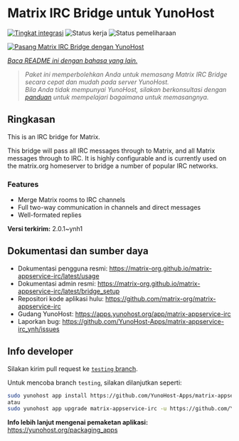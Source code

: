 <!--
N.B.: README ini dibuat secara otomatis oleh <https://github.com/YunoHost/apps/tree/master/tools/readme_generator>
Ini TIDAK boleh diedit dengan tangan.
-->

# Matrix IRC Bridge untuk YunoHost

[![Tingkat integrasi](https://dash.yunohost.org/integration/matrix-appservice-irc.svg)](https://ci-apps.yunohost.org/ci/apps/matrix-appservice-irc/) ![Status kerja](https://ci-apps.yunohost.org/ci/badges/matrix-appservice-irc.status.svg) ![Status pemeliharaan](https://ci-apps.yunohost.org/ci/badges/matrix-appservice-irc.maintain.svg)

[![Pasang Matrix IRC Bridge dengan YunoHost](https://install-app.yunohost.org/install-with-yunohost.svg)](https://install-app.yunohost.org/?app=matrix-appservice-irc)

*[Baca README ini dengan bahasa yang lain.](./ALL_README.md)*

> *Paket ini memperbolehkan Anda untuk memasang Matrix IRC Bridge secara cepat dan mudah pada server YunoHost.*  
> *Bila Anda tidak mempunyai YunoHost, silakan berkonsultasi dengan [panduan](https://yunohost.org/install) untuk mempelajari bagaimana untuk memasangnya.*

## Ringkasan

This is an IRC bridge for Matrix. 

This bridge will pass all IRC messages through to Matrix, and all Matrix messages through to IRC.
It is highly configurable and is currently used on the matrix.org homeserver to bridge a number of popular IRC networks.

### Features

- Merge Matrix rooms to IRC channels
- Full two-way communication in channels and direct messages
- Well-formated replies


**Versi terkirim:** 2.0.1~ynh1

## Dokumentasi dan sumber daya

- Dokumentasi pengguna resmi: <https://matrix-org.github.io/matrix-appservice-irc/latest/usage>
- Dokumentasi admin resmi: <https://matrix-org.github.io/matrix-appservice-irc/latest/bridge_setup>
- Repositori kode aplikasi hulu: <https://github.com/matrix-org/matrix-appservice-irc>
- Gudang YunoHost: <https://apps.yunohost.org/app/matrix-appservice-irc>
- Laporkan bug: <https://github.com/YunoHost-Apps/matrix-appservice-irc_ynh/issues>

## Info developer

Silakan kirim pull request ke [`testing` branch](https://github.com/YunoHost-Apps/matrix-appservice-irc_ynh/tree/testing).

Untuk mencoba branch `testing`, silakan dilanjutkan seperti:

```bash
sudo yunohost app install https://github.com/YunoHost-Apps/matrix-appservice-irc_ynh/tree/testing --debug
atau
sudo yunohost app upgrade matrix-appservice-irc -u https://github.com/YunoHost-Apps/matrix-appservice-irc_ynh/tree/testing --debug
```

**Info lebih lanjut mengenai pemaketan aplikasi:** <https://yunohost.org/packaging_apps>
